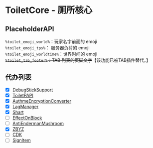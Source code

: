 # ToiletCore - 厕所核心

## PlaceholderAPI
`%toilet_emoji_world%`：玩家名字前面的 emoji  
`%toilet_emoji_tps%`：  服务器负荷的 emoji  
`%toilet_emoji_worldtime%`：世界时间的 emoji  
~~`%toilet_tab_footer%`：TAB 列表的页脚文字~~【该功能已被TAB插件替代。】

## 代办列表

- [X] [DebugStickSupport](https://github.com/ToiletMC/plugin-DebugStickSupport)
- [X] [ToiletPAPI](https://github.com/ToiletMC/plugin-ToiletPAPI)
- [X] [AuthmeEncryptionConverter](https://github.com/ToiletMC/plugin-AuthmeEncryptionConverter)
- [X] [LagManager](https://github.com/ToiletMC/plugin-LagManager)
- [X] [Shart](https://github.com/ToiletMC/plugin-Shart)
- [ ] [EffectOnBlock](https://github.com/ToiletMC/plugin-EffectOnBlock)
- [ ] [AntiEndermanMushroom](https://github.com/ToiletMC/plugin-AntiEndermanMushroom)
- [X] [ZBYZ](https://github.com/ToiletMC/plugin-ZBYZ)
- [ ] [CDK](https://github.com/ToiletMC/plugin-CDK)
- [ ] [SignItem](https://github.com/ToiletMC/plugin-SignItem)
